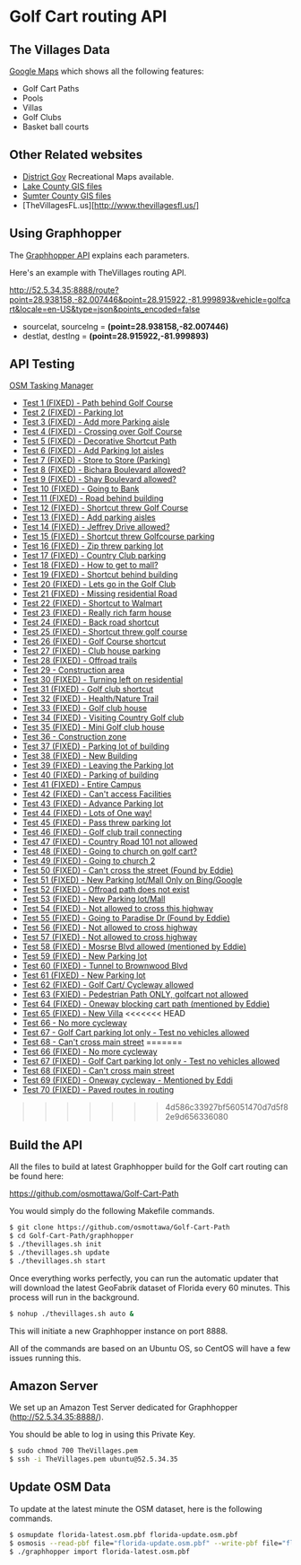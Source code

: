 Golf Cart routing API
=====================

The Villages Data
-----------------

[Google Maps](https://www.google.com/maps/d/edit?mid=zfMvRdC3zsZY.k0QIZW2GUCvg) which shows all the following features:

- Golf Cart Paths
- Pools
- Villas
- Golf Clubs
- Basket ball courts

Other Related websites
----------------------

- [District Gov](http://www.districtgov.org/departments/Recreation/recreation.aspx) Recreational Maps available.
- [Lake County GIS files](https://www.lakecountyfl.gov/departments/information_technology/geographic_information_services/datadownloads.aspx)
- [Sumter County GIS files](http://sumtercountyfl.gov/238/Downloadable-Maps)
- [TheVillagesFL.us][http://www.thevillagesfl.us/]

Using Graphhopper
-----------------

The [Graphhopper API](https://github.com/graphhopper/directions-api/blob/master/docs-routing.md) explains each parameters.

Here's an example with TheVillages routing API.

http://52.5.34.35:8888/route?point=28.938158,-82.007446&point=28.915922,-81.999893&vehicle=golfcart&locale=en-US&type=json&points_encoded=false

- sourcelat, sourcelng = **(point=28.938158,-82.007446)**
- destlat, destlng = **(point=28.915922,-81.999893)**

API Testing
-----------

[OSM Tasking Manager](http://tasks.osmcanada.ca/project/12)

- [Test 1 (FIXED) - Path behind Golf Course](http://52.5.34.35:8888/?point=28.939026%2C-81.964225&point=28.936848%2C-81.958013&vehicle=golfcart&locale=en-US&layer=Esri%20Aerial)
- [Test 2 (FIXED) - Parking lot](http://52.5.34.35:8888/?point=28.935562%2C-81.971344&point=28.934763%2C-81.971709&vehicle=golfcart&locale=en-US&layer=Esri%20Aerial)
- [Test 3 (FIXED) - Add more Parking aisle](http://52.5.34.35:8888/?point=28.843283%2C-82.021512&point=28.845397%2C-82.023861&vehicle=golfcart&locale=en-US&layer=Esri%20Aerial)
- [Test 4 (FIXED) - Crossing over Golf Course](http://52.5.34.35:8888/?point=28.938885%2C-81.957643&point=28.93751%2C-81.958131&vehicle=golfcart&locale=en-US&layer=Esri%20Aerial)
- [Test 5 (FIXED) - Decorative Shortcut Path](http://52.5.34.35:8888/?point=28.939176%2C-81.952541&point=28.93989%2C-81.951646&vehicle=golfcart&locale=en-US&layer=Esri%20Aerial)
- [Test 6 (FIXED) - Add Parking lot aisles](http://52.5.34.35:8888/?point=28.936524%2C-81.94435&point=28.937407%2C-81.943454&vehicle=golfcart&locale=en-US&layer=Esri%20Aerial)
- [Test 7 (FIXED) - Store to Store (Parking)](http://52.5.34.35:8888/?point=28.939702%2C-81.945246&point=28.938561%2C-81.943932&vehicle=golfcart&locale=en-US&layer=Esri%20Aerial)
- [Test 8 (FIXED) - Bichara Boulevard allowed?](http://52.5.34.35:8888/?point=28.938975%2C-81.945176&point=28.936763%2C-81.942354&vehicle=golfcart&locale=en-US&layer=Esri%20Aerial)
- [Test 9 (FIXED) - Shay Boulevard allowed?](http://52.5.34.35:8888/?point=28.937979%2C-81.939796&point=28.93859%2C-81.939774&vehicle=golfcart&locale=en-US&layer=Esri%20Aerial)
- [Test 10 (FIXED) - Going to Bank](http://52.5.34.35:8888/?point=28.937162%2C-81.940295&point=28.937895%2C-81.939849&vehicle=golfcart&locale=en-US&layer=Esri%20Aerial)
- [Test 11 (FIXED) - Road behind building](http://52.5.34.35:8888/?point=28.937914%2C-81.941764&point=28.938651%2C-81.942827&vehicle=golfcart&locale=en-US&layer=Esri%20Aerial)
- [Test 12 (FIXED) - Shortcut threw Golf Course](http://52.5.34.35:8888/?point=28.931125%2C-81.917726&point=28.931266%2C-81.922147&vehicle=golfcart&locale=en-US&layer=Esri%20Aerial)
- [Test 13 (FIXED) - Add parking aisles](http://52.5.34.35:8888/?point=28.937022%2C-81.935778&point=28.937172%2C-81.933728&vehicle=golfcart&locale=en-US&layer=Esri%20Aerial)
- [Test 14 (FIXED) - Jeffrey Drive allowed?](http://52.5.34.35:8888/?point=28.937857%2C-81.933374&point=28.938463%2C-81.933342&vehicle=golfcart&locale=en-US&layer=Esri%20Aerial)
- [Test 15 (FIXED) - Shortcut threw Golfcourse parking](http://52.5.34.35:8888/?point=28.945209%2C-81.939447&point=28.946124%2C-81.940702&vehicle=golfcart&locale=en-US&layer=Esri%20Aerial)
- [Test 16 (FIXED) - Zip threw parking lot](http://52.5.34.35:8888/?point=28.953513%2C-81.941716&point=28.954104%2C-81.941389&vehicle=golfcart&locale=en-US&layer=Esri%20Aerial)
- [Test 17 (FIXED) - Country Club parking](http://52.5.34.35:8888/?point=28.950964%2C-81.946437&point=28.95149%2C-81.946657&vehicle=golfcart&locale=en-US&layer=Esri%20Aerial)
- [Test 18 (FIXED) - How to get to mall?](http://52.5.34.35:8888/?point=28.950654%2C-81.954736&point=28.951452%2C-81.957386&vehicle=golfcart&locale=en-US&layer=Esri%20Aerial)
- [Test 19 (FIXED) - Shortcut behind building](http://52.5.34.35:8888/?point=28.94811%2C-81.949591&point=28.948232%2C-81.951082&vehicle=golfcart&locale=en-US&layer=Esri%20Aerial)
- [Test 20 (FIXED) - Lets go in the Golf Club](http://52.5.34.35:8888/?point=28.96543%2C-81.960513&point=28.966735%2C-81.96113&vehicle=golfcart&locale=en-US&layer=Esri%20Aerial)
- [Test 21 (FIXED) - Missing residential Road](http://52.5.34.35:8888/?point=28.960995%2C-81.960792&point=28.960638%2C-81.962122&vehicle=golfcart&locale=en-US&layer=Esri%20Aerial)
- [Test 22 (FIXED) - Shortcut to Walmart](http://52.5.34.35:8888/?point=28.961248%2C-81.964654&point=28.962238%2C-81.962943&vehicle=golfcart&locale=en-US&layer=Esri%20Aerial)
- [Test 23 (FIXED) - Really rich farm house](http://52.5.34.35:8888/?point=28.956559%2C-81.957107&point=28.959394%2C-81.953239&vehicle=golfcart&locale=en-US&layer=Esri%20Aerial)
- [Test 24 (FIXED) - Back road shortcut](http://52.5.34.35:8888/?point=28.973845%2C-81.96091&point=28.973986%2C-81.962396&vehicle=golfcart&locale=en-US&layer=Esri%20Aerial)
- [Test 25 (FIXED) - Shortcut threw golf course](http://52.5.34.35:8888/?point=28.969349%2C-81.955422&point=28.968889%2C-81.953706&vehicle=golfcart&locale=en-US&layer=Esri%20Aerial)
- [Test 26 (FIXED) - Golf Course shortcut](http://52.5.34.35:8888/?point=28.944988%2C-81.963834&point=28.946425%2C-81.965169&vehicle=golfcart&locale=en-US&layer=Esri%20Aerial)
- [Test 27 (FIXED) - Club house parking](http://52.5.34.35:8888/?point=28.960258%2C-81.982679&point=28.959267%2C-81.982893&vehicle=golfcart&locale=en-US&layer=Esri%20Aerial)
- [Test 28 (FIXED) - Offroad trails](http://52.5.34.35:8888/?point=28.95532%2C-81.987276&point=28.963825%2C-81.995559&vehicle=golfcart&locale=en-US&layer=Esri%20Aerial)
- [Test 29 - Construction area](http://52.5.34.35:8888/?point=28.971325%2C-81.96761&point=28.974112%2C-81.968082&vehicle=golfcart&locale=en-US&layer=Esri%20Aerial)
- [Test 30 (FIXED) - Turning left on residential](http://52.5.34.35:8888/?point=28.964989%2C-81.987426&point=28.964219%2C-81.987614&vehicle=golfcart&locale=en-US&layer=Esri%20Aerial)
- [Test 31 (FIXED) - Golf club shortcut](http://52.5.34.35:8888/?point=28.972385%2C-82.013422&point=28.972812%2C-82.013036&vehicle=golfcart&locale=en-US&layer=Esri%20Aerial)
- [Test 32 (FIXED) - Health/Nature Trail](http://52.5.34.35:8888/?point=28.965552%2C-82.000666&point=28.963168%2C-81.997919&vehicle=golfcart&locale=en-US&layer=Esri%20Aerial)
- [Test 33 (FIXED) - Golf club house](http://52.5.34.35:8888/?point=28.971278%2C-82.029376&point=28.970306%2C-82.029478&vehicle=golfcart&locale=en-US&layer=Esri%20Aerial)
- [Test 34 (FIXED) - Visiting Country Golf club](http://52.5.34.35:8888/?point=28.92843%2C-82.008294&point=28.927688%2C-82.0078&vehicle=golfcart&locale=en-US&layer=Esri%20Aerial)
- [Test 35 (FIXED) - Mini Golf club house](http://52.5.34.35:8888/?point=28.94722%2C-81.992465&point=28.947481%2C-81.992866&vehicle=golfcart&locale=en-US&layer=Esri%20Aerial)
- [Test 36 - Construction zone](http://52.5.34.35:8888/?point=28.929482%2C-81.996524&point=28.926665%2C-81.99867&vehicle=golfcart&locale=en-US&layer=Esri%20Aerial)
- [Test 37 (FIXED) - Parking lot of building](http://52.5.34.35:8888/?point=28.933407%2C-82.001127&point=28.933782%2C-82.0008&vehicle=golfcart&locale=en-US&layer=Esri%20Aerial)
- [Test 38 (FIXED) - New Building](http://52.5.34.35:8888/?point=28.926444%2C-82.011909&point=28.926759%2C-82.012317&vehicle=golfcart&locale=en-US&layer=Esri%20Aerial)
- [Test 39 (FIXED) - Leaving the Parking lot](http://52.5.34.35:8888/?point=28.925796%2C-82.002452&point=28.925505%2C-82.002377&vehicle=golfcart&locale=en-US&layer=Esri%20Aerial)
- [Test 40 (FIXED) - Parking of building](http://52.5.34.35:8888/?point=28.92859%2C-82.027788&point=28.928801%2C-82.027043&vehicle=golfcart&locale=en-US&layer=Esri%20Aerial)
- [Test 41 (FIXED) - Entire Campus](http://52.5.34.35:8888/?point=28.925233%2C-82.028738&point=28.925176%2C-82.027386&vehicle=golfcart&locale=en-US&layer=Esri%20Aerial)
- [Test 42 (FIXED) - Can't access Facilities](http://52.5.34.35:8888/?point=28.929688%2C-82.028126&point=28.931491%2C-82.028298&vehicle=golfcart&locale=en-US&layer=Esri%20Aerial)
- [Test 43 (FIXED) - Advance Parking lot](http://52.5.34.35:8888/?point=28.925181%2C-82.026372&point=28.925275%2C-82.024484&vehicle=golfcart&locale=en-US&layer=Esri%20Aerial)
- [Test 44 (FIXED) - Lots of One way!](http://52.5.34.35:8888/?point=28.925312%2C-82.028614&point=28.923082%2C-82.02649&vehicle=golfcart&locale=en-US&layer=Esri%20Aerial)
- [Test 45 (FIXED) - Pass threw parking lot](http://52.5.34.35:8888/?point=28.929904%2C-82.017778&point=28.92905%2C-82.017859&vehicle=golfcart&locale=en-US&layer=Esri%20Aerial)
- [Test 46 (FIXED) - Golf club trail connecting](http://52.5.34.35:8888/?point=28.952597%2C-82.011244&point=28.95325%2C-82.015697&vehicle=golfcart&locale=en-US&layer=Esri%20Aerial)
- [Test 47 (FIXED) - Country Road 101 not allowed](http://52.5.34.35:8888/?point=28.931698%2C-82.01633&point=28.937707%2C-82.016308&vehicle=golfcart&locale=en-US&layer=Esri%20Aerial)
- [Test 48 (FIXED) - Going to church on golf cart?](http://52.5.34.35:8888/?point=28.983207%2C-82.035459&point=28.984802%2C-82.034118&vehicle=golfcart&locale=en-US&layer=Esri%20Aerial)
- [Test 49 (FIXED) - Going to church 2](http://52.5.34.35:8888/?point=28.978974%2C-82.024677&point=28.980504%2C-82.026104&vehicle=golfcart&locale=en-US&layer=Esri%20Aerial)
- [Test 50 (FIXED) - Can't cross the street (Found by Eddie)](http://52.5.34.35:8888/?point=28.928148%2C-82.01722&point=28.928092%2C-82.015107&vehicle=golfcart&locale=en-US&layer=Esri%20Aerial)
- [Test 51 (FIXED) - New Parking lot/Mall Only on Bing/Google](http://52.5.34.35:8888/?point=28.954268%2C-81.954961&point=28.95332%2C-81.956173&vehicle=golfcart&locale=en-US&layer=Esri%20Aerial)
- [Test 52 (FIXED) - Offroad path does not exist](http://52.5.34.35:8888/?point=28.953039%2C-81.95613&point=28.955968%2C-81.958174&vehicle=golfcart&locale=en-US&layer=Esri%20Aerial)
- [Test 53 (FIXED) - New Parking lot/Mall](http://52.5.34.35:8888/?point=28.95286%2C-81.966097&point=28.951199%2C-81.96533&vehicle=golfcart&locale=en-US&layer=Esri%20Aerial)
- [Test 54 (FIXED) - Not allowed to cross this highway](http://52.5.34.35:8888/?point=28.956888%2C-81.963447&point=28.957864%2C-81.962128&vehicle=golfcart&locale=en-US&layer=Esri%20Aerial)
- [Test 55 (FIXED) - Going to Paradise Dr (Found by Eddie)](http://52.5.34.35:8888/?point=28.942909%2C-81.948277&point=28.946871%2C-81.948996&vehicle=golfcart&locale=en-US&layer=Esri%20Aerial)
- [Test 56 (FIXED) - Not allowed to cross highway](http://52.5.34.35:8888/?point=28.9943%2C-81.995548&point=28.99338%2C-81.997265&vehicle=golfcart&locale=en-US&layer=Esri%20Aerial)
- [Test 57 (FIXED) - Not allowed to cross highway](http://52.5.34.35:8888/?point=29.006714%2C-82.00367&point=29.006189%2C-82.008219&vehicle=golfcart&locale=en-US&layer=Esri%20Aerial)
- [Test 58 (FIXED) - Mosrse Blvd allowed (mentioned by Eddie) ](http://52.5.34.35:8888/?point=28.912334%2C-81.969109&point=28.929427%2C-81.945632&vehicle=golfcart&locale=en-US&layer=Esri%20Aerial)
- [Test 59 (FIXED) - New Parking lot](http://52.5.34.35:8888/?point=28.863712%2C-82.016351&point=28.865041%2C-82.016416&vehicle=golfcart&locale=en-US&layer=Esri%20Aerial)
- [Test 60 (FIXED) - Tunnel to Brownwood Blvd](http://52.5.34.35:8888/?point=28.844909%2C-82.026957&point=28.844655%2C-82.024843&vehicle=golfcart&locale=en-US&layer=Esri%20Aerial)
- [Test 61 (FIXED) - New Parking lot](http://52.5.34.35:8888/?point=28.8444%2C-82.028068&point=28.84605%2C-82.027944&vehicle=golfcart&locale=en-US&layer=Esri%20Aerial)
- [Test 62 (FIXED) - Golf Cart/ Cycleway allowed](http://52.5.34.35:8888/?point=28.936796%2C-81.94877&point=28.930411%2C-81.946442&locale=en-US&layer=MapQuest%20Aerial)
- [Test 63 (FXIED) - Pedestrian Path ONLY, golfcart not allowed](http://52.5.34.35:8888/?point=28.909131%2C-81.970507&point=28.908296%2C-81.969611&vehicle=golfcart&locale=en-US&layer=Esri%20Aerial)
- [Test 64 (FIXED) - Oneway blocking cart path (mentioned by Eddie)](http://52.5.34.35:8888/?point=28.861062%2C-82.000365&point=28.862246%2C-81.997447&vehicle=golfcart&locale=en-US&layer=Lyrk)
- [Test 65 (FIXED) - New Villa](http://52.5.34.35:8888/?point=28.865647%2C-81.990613&point=28.865939%2C-81.988049&vehicle=golfcart&locale=en-US&layer=Esri%20Aerial)
<<<<<<< HEAD
- [Test 66 - No more cycleway](http://52.5.34.35:8888/?point=28.864515%2C-81.962643&point=28.864529%2C-81.963549&vehicle=golfcart&locale=en-US&layer=Esri%20Aerial)
- [Test 67 - Golf Cart parking lot only - Test no vehicles allowed](http://52.5.34.35:8888/?point=28.859371%2C-81.975968&point=28.859878%2C-81.976848&vehicle=golfcart&locale=en-US&layer=Esri%20Aerial)
- [Test 68 - Can't cross main street](http://52.5.34.35:8888/?point=28.864736%2C-81.957246&point=28.86654%2C-81.954982&vehicle=golfcart&locale=en-US&layer=Esri%20Aerial)
=======
- [Test 66 (FIXED) - No more cycleway](http://52.5.34.35:8888/?point=28.864515%2C-81.962643&point=28.864529%2C-81.963549&vehicle=golfcart&locale=en-US&layer=Esri%20Aerial)
- [Test 67 (FIXED) - Golf Cart parking lot only - Test no vehicles allowed](http://52.5.34.35:8888/?point=28.859371%2C-81.975968&point=28.859878%2C-81.976848&vehicle=golfcart&locale=en-US&layer=Esri%20Aerial)
- [Test 68 (FIXED) - Can't cross main street](http://52.5.34.35:8888/?point=28.864736%2C-81.957246&point=28.86654%2C-81.954982&vehicle=golfcart&locale=en-US&layer=Esri%20Aerial)
- [Test 69 (FIXED) - Oneway cycleway - Mentioned by Eddi](http://52.5.34.35:8888/?point=28.930932%2C-82.000633&point=28.932247%2C-82.00102&vehicle=golfcart&locale=en-US&layer=Esri%20Aerial)
- [Test 70 (FIXED) - Paved routes in routing](http://52.5.34.35:8888/?point=28.930932%2C-82.000633&point=28.932247%2C-82.00102&vehicle=golfcart&locale=en-US&layer=Esri%20Aerial)
>>>>>>> 4d586c33927bf56051470d7d5f82e9d656336080

Build the API
-------------

All the files to build at latest Graphhopper build for the Golf cart routing can be found here:

https://github.com/osmottawa/Golf-Cart-Path

You would simply do the following Makefile commands.

```bash
$ git clone https://github.com/osmottawa/Golf-Cart-Path
$ cd Golf-Cart-Path/graphhopper
$ ./thevillages.sh init
$ ./thevillages.sh update
$ ./thevillages.sh start
```

Once everything works perfectly, you can run the automatic updater that will download the latest GeoFabrik dataset of Florida every 60 minutes. This process will run in the background.

```bash
$ nohup ./thevillages.sh auto &
```

This will initiate a new Graphhopper instance on port 8888.

All of the commands are based on an Ubuntu OS, so CentOS will have a few issues running this.

Amazon Server
-------------

We set up an Amazon Test Server dedicated for Graphhopper (http://52.5.34.35:8888/).

You should be able to log in using this Private Key.

```bash
$ sudo chmod 700 TheVillages.pem
$ ssh -i TheVillages.pem ubuntu@52.5.34.35
```

Update OSM Data
---------------

To update at the latest minute the OSM dataset, here is the following commands.

```bash
$ osmupdate florida-latest.osm.pbf florida-update.osm.pbf
$ osmosis --read-pbf file="florida-update.osm.pbf" --write-pbf file="florida-latest.osm.pbf"
$ ./graphhopper import florida-latest.osm.pbf
```
